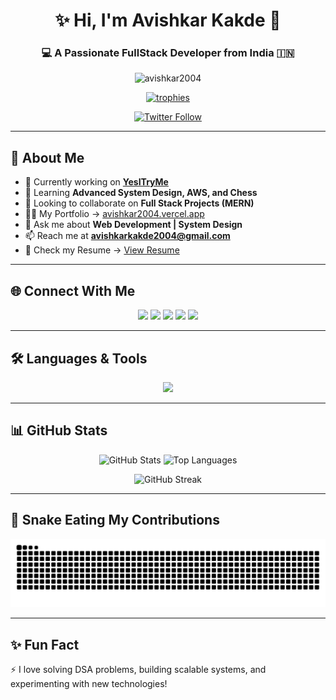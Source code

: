 <!-- Header -->
<h1 align="center">✨ Hi, I'm Avishkar Kakde 👋</h1>
<h3 align="center">💻 A Passionate FullStack Developer from India 🇮🇳</h3>

<!-- Profile Views -->
<p align="center">
  <img src="https://komarev.com/ghpvc/?username=avishkar2004&label=Profile%20views&color=0e75b6&style=flat" alt="avishkar2004" />
</p>

<!-- GitHub Trophy -->
<p align="center">
  <a href="https://github.com/ryo-ma/github-profile-trophy">
    <img src="https://github-profile-trophy.vercel.app/?username=avishkar2004&theme=onedark&no-frame=true&margin-w=10&margin-h=10" alt="trophies"/>
  </a>
</p>

<!-- Social Badge -->
<p align="center">
  <a href="https://twitter.com/avishkarkakde" target="blank">
    <img src="https://img.shields.io/twitter/follow/avishkarkakde?logo=twitter&style=for-the-badge" alt="Twitter Follow"/>
  </a>
</p>

---

## 🚀 About Me
- 🔭 Currently working on **[YesITryMe](https://yesitryme.com)**
- 🌱 Learning **Advanced System Design, AWS, and Chess**
- 👯 Looking to collaborate on **Full Stack Projects (MERN)**
- 👨‍💻 My Portfolio → [avishkar2004.vercel.app](https://avishkar2004.vercel.app)
- 💬 Ask me about **Web Development | System Design**
- 📫 Reach me at **avishkarkakde2004@gmail.com**
- 📄 Check my Resume → [View Resume]([https://drive.google.com/file/d/1VPnAB3FMc5xxQFuzsCPR45iMOAa04LVX/view](https://drive.google.com/file/d/12amAigjycedBkqK4ZQHk-Ng2q2rTBT2n/view))

---

## 🌐 Connect With Me
<p align="center">
  <a href="https://twitter.com/avishkarkakde" target="blank"><img src="https://skillicons.dev/icons?i=twitter" height="40" /></a>
  <a href="https://linkedin.com/in/avishkar-kakde-6592b825b" target="blank"><img src="https://skillicons.dev/icons?i=linkedin" height="40" /></a>
  <a href="https://stackoverflow.com/users/avishkar-kakde" target="blank"><img src="https://skillicons.dev/icons?i=stackoverflow" height="40" /></a>
  <a href="https://codesandbox.com/avishkarkakde2004" target="blank"><img src="https://skillicons.dev/icons?i=codepen" height="40" /></a>
  <a href="https://www.leetcode.com/avishkar__kakde" target="blank"><img src="https://skillicons.dev/icons?i=leetcode" height="40" /></a>
</p>

---

## 🛠️ Languages & Tools
<p align="center">
  <img src="https://skillicons.dev/icons?i=html,css,js,ts,react,nextjs,nodejs,express,mongodb,mysql,postgres,redis,tailwind,bootstrap,redux,git,github,docker,aws,figma,postman,python,linux" />
</p>

---

## 📊 GitHub Stats
<p align="center">
  <img src="https://github-readme-stats.vercel.app/api?username=avishkar2004&show_icons=true&theme=radical" alt="GitHub Stats" height="170"/>
  <img src="https://github-readme-stats.vercel.app/api/top-langs/?username=avishkar2004&layout=compact&theme=radical" alt="Top Languages" height="170"/>
</p>

<p align="center">
  <img src="https://github-readme-streak-stats.herokuapp.com/?user=avishkar2004&theme=radical" alt="GitHub Streak" height="170"/>
</p>

---

## 🐍 Snake Eating My Contributions
<p align="center">
  <img src="https://raw.githubusercontent.com/avishkar2004/avishkar2004/output/snake.svg" alt="snake animation" />
</p>

---

## ✨ Fun Fact
⚡ I love solving DSA problems, building scalable systems, and experimenting with new technologies!
